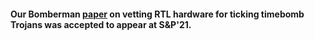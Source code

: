 #### Our **Bomberman** <a href="{{ site_url }}/pubs/bomberman/bomberman-oakland-21.pdf">paper</a> on vetting RTL hardware for ticking timebomb Trojans was accepted to appear at **S&P'21**.
